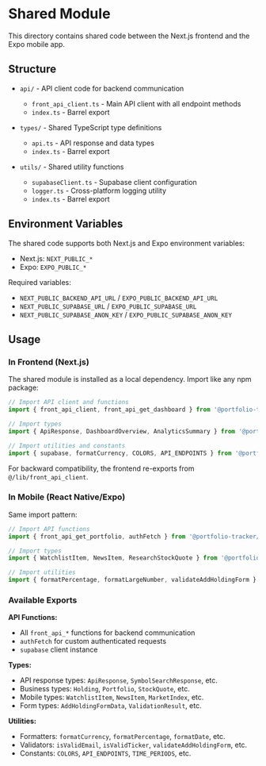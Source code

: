 # Shared Module

This directory contains shared code between the Next.js frontend and the Expo mobile app.

## Structure

- `api/` - API client code for backend communication
  - `front_api_client.ts` - Main API client with all endpoint methods
  - `index.ts` - Barrel export

- `types/` - Shared TypeScript type definitions
  - `api.ts` - API response and data types
  - `index.ts` - Barrel export

- `utils/` - Shared utility functions
  - `supabaseClient.ts` - Supabase client configuration
  - `logger.ts` - Cross-platform logging utility
  - `index.ts` - Barrel export

## Environment Variables

The shared code supports both Next.js and Expo environment variables:

- Next.js: `NEXT_PUBLIC_*`
- Expo: `EXPO_PUBLIC_*`

Required variables:
- `NEXT_PUBLIC_BACKEND_API_URL` / `EXPO_PUBLIC_BACKEND_API_URL`
- `NEXT_PUBLIC_SUPABASE_URL` / `EXPO_PUBLIC_SUPABASE_URL`
- `NEXT_PUBLIC_SUPABASE_ANON_KEY` / `EXPO_PUBLIC_SUPABASE_ANON_KEY`

## Usage

### In Frontend (Next.js)

The shared module is installed as a local dependency. Import like any npm package:

```typescript
// Import API client and functions
import { front_api_client, front_api_get_dashboard } from '@portfolio-tracker/shared';

// Import types
import { ApiResponse, DashboardOverview, AnalyticsSummary } from '@portfolio-tracker/shared';

// Import utilities and constants
import { supabase, formatCurrency, COLORS, API_ENDPOINTS } from '@portfolio-tracker/shared';
```

For backward compatibility, the frontend re-exports from `@/lib/front_api_client`.

### In Mobile (React Native/Expo)

Same import pattern:

```typescript
// Import API functions
import { front_api_get_portfolio, authFetch } from '@portfolio-tracker/shared';

// Import types
import { WatchlistItem, NewsItem, ResearchStockQuote } from '@portfolio-tracker/shared';

// Import utilities
import { formatPercentage, formatLargeNumber, validateAddHoldingForm } from '@portfolio-tracker/shared';
```

### Available Exports

**API Functions:**
- All `front_api_*` functions for backend communication
- `authFetch` for custom authenticated requests
- `supabase` client instance

**Types:**
- API response types: `ApiResponse`, `SymbolSearchResponse`, etc.
- Business types: `Holding`, `Portfolio`, `StockQuote`, etc.
- Mobile types: `WatchlistItem`, `NewsItem`, `MarketIndex`, etc.
- Form types: `AddHoldingFormData`, `ValidationResult`, etc.

**Utilities:**
- Formatters: `formatCurrency`, `formatPercentage`, `formatDate`, etc.
- Validators: `isValidEmail`, `isValidTicker`, `validateAddHoldingForm`, etc.
- Constants: `COLORS`, `API_ENDPOINTS`, `TIME_PERIODS`, etc.